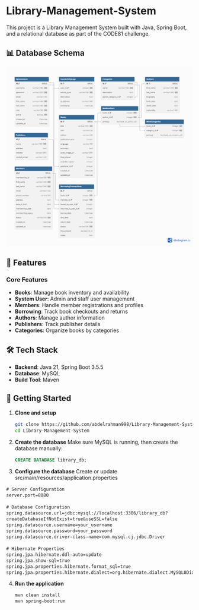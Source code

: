 # Library-Management-System
This project is a Library Management System built with Java, Spring Boot, and a relational database as part of the CODE81 challenge.

## 📊 Database Schema
![ER Diagram](./docs/erd.png)

## 🚀 Features

### Core Features
- **Books**: Manage book inventory and availability
- **System User**: Admin and staff user management
- **Members**: Handle member registrations and profiles
- **Borrowing**: Track book checkouts and returns
- **Authors**: Manage author information
- **Publishers**: Track publisher details
- **Categories**: Organize books by categories

## 🛠️ Tech Stack

- **Backend**: Java 21, Spring Boot 3.5.5
- **Database**: MySQL 
- **Build Tool**: Maven

## 🚀 Getting Started

1. **Clone and setup**

   ```bash  
   git clone https://github.com/abdelrahman998/Library-Management-System.git  
   cd Library-Management-System
   ```
2. **Create the database**
Make sure MySQL is running, then create the database manually:

   ```SQL
   CREATE DATABASE library_db;
   ```
3. **Configure the database** Create or update src/main/resources/application.properties
   
```properties
# Server Configuration
server.port=8080

# Database Configuration
spring.datasource.url=jdbc:mysql://localhost:3306/library_db?createDatabaseIfNotExist=true&useSSL=false
spring.datasource.username=your_username
spring.datasource.password=your_password
spring.datasource.driver-class-name=com.mysql.cj.jdbc.Driver

# Hibernate Properties
spring.jpa.hibernate.ddl-auto=update
spring.jpa.show-sql=true
spring.jpa.properties.hibernate.format_sql=true
spring.jpa.properties.hibernate.dialect=org.hibernate.dialect.MySQL8Dialect
```
4. **Run the application**
   
   ```bash
   mvn clean install
   mvn spring-boot:run
   ```

